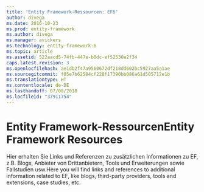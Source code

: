 ```yaml
---
title: 'Entity Framework-Ressourcen: EF6'
author: divega
ms.date: 2016-10-23
ms.prod: entity-framework
ms.author: divega
ms.manager: avickers
ms.technology: entity-framework-6
ms.topic: article
ms.assetid: 522aacd5-74fb-447a-b0dc-ef52530a2f34
caps.latest.revision: 3
ms.openlocfilehash: ae1db2f47a9560672df218dd602bc5927aa5a1ae
ms.sourcegitcommit: f05e7b62584cf228f17390bb086a61d505712e1b
ms.translationtype: HT
ms.contentlocale: de-DE
ms.lasthandoff: 07/08/2018
ms.locfileid: "37911754"
---
```

# <a name="entity-framework-resources"></a><span data-ttu-id="1b6ed-102">Entity Framework-Ressourcen</span><span class="sxs-lookup"><span data-stu-id="1b6ed-102">Entity Framework Resources</span></span>
<span data-ttu-id="1b6ed-103">Hier erhalten Sie Links und Referenzen zu zusätzlichen Informationen zu EF, z.B. Blogs, Anbieter von Drittanbietern, Tools und Erweiterungen sowie Fallstudien usw.</span><span class="sxs-lookup"><span data-stu-id="1b6ed-103">Here you will find links and references to additional information related to EF, like blogs, third-party providers, tools and extensions, case studies, etc.</span></span>
